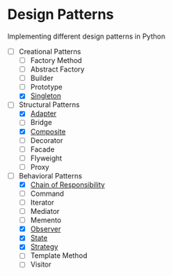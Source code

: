 # Design Patterns
Implementing different design patterns in Python

- [ ] Creational Patterns
  - [ ] Factory Method
  - [ ] Abstract Factory
  - [ ] Builder
  - [ ] Prototype
  - [X] [Singleton](creational/singleton.py)

- [ ] Structural Patterns
  - [X] [Adapter](structural/adapter.py)
  - [ ] Bridge
  - [X] [Composite](structural/composite.py)
  - [ ] Decorator
  - [ ] Facade
  - [ ] Flyweight
  - [ ] Proxy

- [ ] Behavioral Patterns
  - [X] [Chain of Responsibility](behavioral/chain_of_responsibility.py)
  - [ ] Command
  - [ ] Iterator
  - [ ] Mediator
  - [ ] Memento
  - [X] [Observer](behavioral/observer.py)
  - [X] [State](behavioral/state.py)
  - [X] [Strategy](behavioral/strategy.py)
  - [ ] Template Method
  - [ ] Visitor